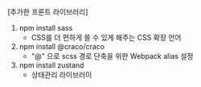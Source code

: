 [추가한 프론트 라이브러리]

1. npm install sass
    - CSS를 더 편하게 쓸 수 있게 해주는 CSS 확장 언어
2. npm install @craco/craco
    - "@" 으로 scss 경로 단축을 위한 Webpack alias 설정
3. npm install zustand
    - 상태관리 라이브러이